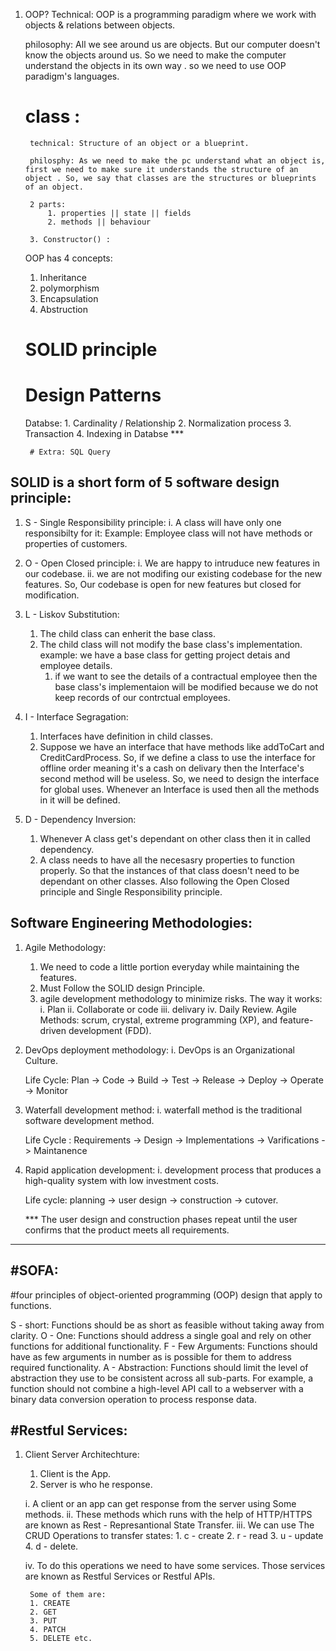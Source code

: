 1. OOP?
	Technical: OOP is a programming paradigm where we work with objects & relations between objects.

	philosophy: All we see around us are objects. But our computer doesn't know the objects around us. So we need to make the computer understand the objects in its own way . so we need to use OOP paradigm's languages.

    # class : 
        technical: Structure of an object or a blueprint.

        philosphy: As we need to make the pc understand what an object is, first we need to make sure it understands the structure of an object . So, we say that classes are the structures or blueprints of an object.

        2 parts:
            1. properties || state || fields
            2. methods || behaviour

        3. Constructor() :

    OOP has 4 concepts:
    1. Inheritance
    2. polymorphism
    3. Encapsulation
    4. Abstruction

    # SOLID principle
    # Design Patterns
    
    Databse:
        1. Cardinality / Relationship
        2. Normalization process
        3. Transaction
        4. Indexing in Databse ***

        # Extra: SQL Query


SOLID is a short form of 5 software design principle:
-----------------------------------------------------

1. S - Single Responsibility principle:
	i. A class will have only one responsibilty for it:
        Example: Employee class will not have methods or properties of customers.

2. O - Open Closed principle:
    i. We are happy to intruduce new features in our codebase.
    ii. we are not modifing our existing codebase for the new features.
    So, Our codebase is open for new features but closed for modification.

3. L - Liskov Substitution:
    1. The child class can enherit the base class.
    2. The child class will not modify the base class's implementation.
    example: we have a base class for getting project detais and employee details.
        1. if we want to see the details of a contractual employee then the base class's implementaion will be modified because we do not keep records of our contrctual employees.

4. I - Interface Segragation:
    1. Interfaces have definition in child classes.
    2. Suppose we have an interface that have methods like addToCart and CreditCardProcess. So, if we define a class to use the interface for offline order meaning it's a cash on delivary then the Interface's second method will be useless. So, we need to design the interface for global uses. Whenever an Interface is used then all the methods in it will be defined.

5. D - Dependency Inversion:
    1. Whenever A class get's dependant on other class then it in called dependency.
    2. A class needs to have all the necesasry properties to function properly. So that the instances of that class doesn't need to be dependant on other classes. Also following the Open Closed principle and Single Responsibility principle.



Software Engineering Methodologies:
-----------------------------------
1. Agile Methodology:
    1. We need to code a little portion everyday while maintaining the features.
    2. Must Follow the SOLID design Principle.
    3. agile development methodology to minimize risks.
    The way it works:
        i. Plan
        ii. Collaborate or code
        iii. delivary
        iv. Daily Review.
    Agile Methods: scrum, crystal, extreme programming (XP), and feature-driven development (FDD).

2. DevOps deployment methodology:
    i. DevOps is an Organizational Culture.

    Life Cycle: Plan -> Code -> Build -> Test -> Release -> Deploy -> Operate -> Monitor

3. Waterfall development method: 
    i. waterfall method is the traditional software development method.

    Life Cycle : Requirements -> Design -> Implementations -> Varifications -> Maintanence

4. Rapid application development: 
    i. development process that produces a high-quality system with low investment costs.

    Life cycle: planning -> user design -> construction -> cutover. 
    
    *** The user design and construction phases repeat until the user confirms that the product meets all requirements.

----------

#SOFA:
------
#four principles of object-oriented programming (OOP) design that apply to functions.

S - short: Functions should be as short as feasible without taking away from clarity.
O - One: Functions should address a single goal and rely on other functions for additional functionality.
F - Few Arguments: Functions should have as few arguments in number as is possible for them to address required functionality.
A - Abstraction: Functions should limit the level of abstraction they use to be consistent across all sub-parts. For example, a function should not combine a high-level API call to a webserver with a binary data conversion operation to process response data.

#Restful Services:
----------------
1. Client Server Architechture:
    1. Client is the App.
    2. Server is who he response.

    i. A client or an app can get response from the server using Some methods.
    ii. These methods which runs with the help of HTTP/HTTPS are known as Rest - Represantional State Transfer.
    iii. We can use The CRUD Operations to transfer states:
        1. c - create
        2. r - read
        3. u - update
        4. d - delete.

    iv. To do this operations we need to have some services.
        Those services are known as Restful Services or Restful APIs.

        Some of them are:
        1. CREATE
        2. GET
        3. PUT
        4. PATCH
        5. DELETE etc.
